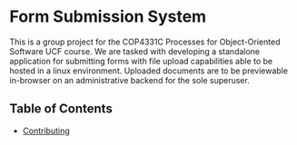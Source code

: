 # Form Submission System

This is a group project for the COP4331C Processes for Object-Oriented Software UCF course. We are tasked with developing a standalone application for submitting forms with file upload capabilities able to be hosted in a linux environment. Uploaded documents are to be previewable in-browser on an administrative backend for the sole superuser.

## Table of Contents

- [Contributing](docs/CONTRIBUTING.md)

